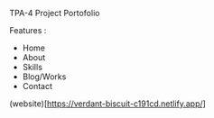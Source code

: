 TPA-4 Project Portofolio

Features :
- Home
- About
- Skills
- Blog/Works
- Contact

(website)[https://verdant-biscuit-c191cd.netlify.app/]
